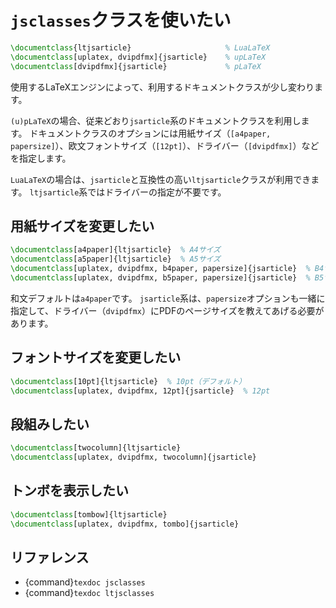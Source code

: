 # ``jsclasses``クラスを使いたい

```latex
\documentclass{ltjsarticle}                     % LuaLaTeX
\documentclass[uplatex, dvipdfmx]{jsarticle}    % upLaTeX
\documentclass[dvipdfmx]{jsarticle}             % pLaTeX
```

使用するLaTeXエンジンによって、利用するドキュメントクラスが少し変わります。

 ``(u)pLaTeX``の場合、従来どおり``jsarticle``系のドキュメントクラスを利用します。
ドキュメントクラスのオプションには用紙サイズ（``[a4paper, papersize]``）、欧文フォントサイズ（``[12pt]``）、ドライバー（``[dvipdfmx]``）などを指定します。

``LuaLaTeX``の場合は、``jsarticle``と互換性の高い``ltjsarticle``クラスが利用できます。
``ltjsarticle``系ではドライバーの指定が不要です。

## 用紙サイズを変更したい

```latex
\documentclass[a4paper]{ltjsarticle}  % A4サイズ
\documentclass[a5paper]{ltjsarticle}  % A5サイズ
\documentclass[uplatex, dvipdfmx, b4paper, papersize]{jsarticle}  % B4サイズ
\documentclass[uplatex, dvipdfmx, b5paper, papersize]{jsarticle}  % B5サイズ
```

和文デフォルトは``a4paper``です。
``jsarticle``系は、``papersize``オプションも一緒に指定して、ドライバー（``dvipdfmx``）にPDFのページサイズを教えてあげる必要があります。

## フォントサイズを変更したい

```latex
\documentclass[10pt]{ltjsarticle}  % 10pt（デフォルト）
\documentclass[uplatex, dvipdfmx, 12pt]{jsarticle}  % 12pt
```

## 段組みしたい

```latex
\documentclass[twocolumn]{ltjsarticle}
\documentclass[uplatex, dvipdfmx, twocolumn]{jsarticle}
```

## トンボを表示したい

```latex
\documentclass[tombow]{ltjsarticle}
\documentclass[uplatex, dvipdfmx, tombo]{jsarticle}
```

## リファレンス

- {command}`texdoc jsclasses`
- {command}`texdoc ltjsclasses`
